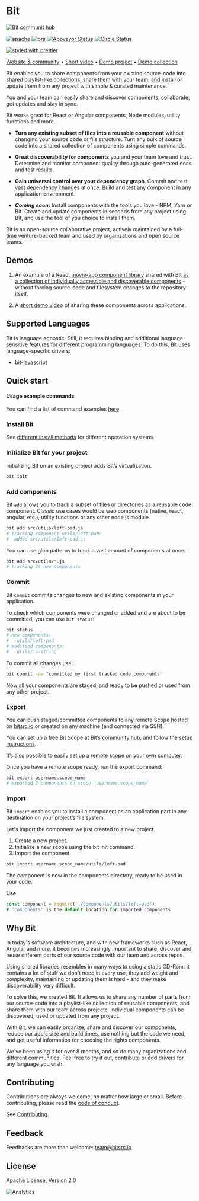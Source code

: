 # Bit
[![Bit communit hub](https://storage.googleapis.com/bit-assets/Github/readme-github-2.jpg)](http://bitsrc.io)

<div style="text-align:left">
  <a href="https://opensource.org/licenses/Apache-2.0"><img alt="apache" src="https://img.shields.io/badge/License-Apache%202.0-blue.svg"></a>
  <a href="https://github.com/teambit/bit/blob/master/CONTRIBUTING.md"><img alt="prs" src="https://img.shields.io/badge/PRs-welcome-brightgreen.svg"></a>
  <a href="https://github.com/teambit/bit/blob/master/CHANGELOG.md"><img alt="Appveyor Status" src="https://ci.appveyor.com/api/projects/status/vg7wvfvku12kkxkc?svg=true"></a>
  <a href="https://github.com/teambit/bit/blob/master/CHANGELOG.md"><img alt="Circle Status" src="https://circleci.com/gh/teambit/bit/tree/master.svg?style=shield&circle-token=d9fc5b19b90fb7e0655d941a5d7f21b61174c4e7"></a>

</p>

</div>

[![styled with prettier](https://img.shields.io/badge/styled_with-prettier-ff69b4.svg)](https://github.com/prettier/prettier)

[Website & community](https://bitsrc.io) • [Short video](https://www.youtube.com/watch?v=vm_oOghNEYs)  • [Demo project](https://github.com/itaymendel/movie-app)  • [Demo collection](https://bitsrc.io/bit/movie-app#styles)

Bit enables you to share components from your existing source-code into shared playlist-like collections, share them with your team, and install or update them from any project with simple & curated maintenance. 

You and your team can easily share and discover components, collaborate, get updates and stay in sync.

Bit works great for React or Angular components, Node modules, utility functions and more.

* **Turn any existing subset of files into a reusable component** without changing your source code or file structure. Turn any bulk of source code into a shared collection of components using simple commands.

* **Great discoverability for components** you and your team love and trust. Determine and monitor component quality through auto-generated docs and test results.

* **Gain universal control over your dependency graph**. Commit and test vast dependency changes at once. Build and test any component in any application environment. 

* ***Coming soon:*** Install components with the tools you love - NPM, Yarn or Bit. Create and update components in seconds from any project using Bit, and use the tool of you choice to install them.

Bit is an open-source collaborative project, actively maintained by a full-time venture-backed team and used by organizations and open source teams.

## Demos

1. An example of a React [movie-app component library](https://github.com/itaymendel/movie-app) shared with Bit [as a collection of individually accessible and discoverable components](https://bitsrc.io/bit/movie-app#styles) - without forcing source-code and filesystem changes to the repository itself.

2. A [short demo video](https://www.youtube.com/watch?v=vm_oOghNEYs) of sharing these components across applications.

## Supported Languages
Bit is language agnostic. Still, it requires binding and additional language sensitive features for different programming languages. To do this, Bit uses language-specific drivers:

* [bit-javascript](https://github.com/teambit/bit-javascript)

## Quick start

#### Usage example commands

You can find a list of command examples [here](https://docs.bitsrc.io/en/article/usage).

### Install Bit

See [different install methods](https://docs.bitsrc.io/en/article/02-install-bit-on-your-computer) for different operation systems.

### Initialize Bit for your project

Initializing Bit on an existing project adds Bit’s virtualization.

```sh
bit init
```

### Add components

Bit `add` allows you to track a subset of files or directories as a reusable code component. Classic use cases would be web components (native, react, angular, etc.), utility functions or any other node.js module.

```sh
bit add src/utils/left-pad.js
# tracking component utils/left-pad:
#  added src/utils/left-pad.js
```

You can use glob patterns to track a vast amount of components at once:

```sh
bit add src/utils/*.js
# tracking 24 new components
```

### Commit

Bit `commit` commits changes to new and existing components in your application.

To check which components were changed or added and are about to be committed, you can use `bit status`:

```sh
bit status
# new components:
#   utils/left-pad
# modified components:
#   utils/is-string
```

To commit all changes use:

```sh
bit commit -am ‘committed my first tracked code components'
```

Now all your components are staged, and ready to be pushed or used from any other project.

### Export

You can push staged/committed components to any remote Scope hosted on [bitsrc.io](https://bitsrc.io) or created on any machine (and connected via SSH).

You can set up a free Bit Scope at Bit’s [community hub](https://bitsrc.io), and follow the [setup instructions](https://docs.bitsrc.io/en/article/07-create-a-free-bitsrc-scope).

It’s also possible to easily set up a [remote scope on your own
computer](https://docs.bitsrc.io/en/article/set-up-remote-bit-scope).

Once you have a remote scope ready, run the export command:

```sh
bit export username.scope_name
# exported 2 components to scope `username.scope_name`
```

### Import

Bit `import` enables you to install a component as an application part in any destination on your project’s file system.

Let's import the component we just created to a new project.

1. Create a new project.
2. Initialize a new scope using the bit init command.
3. Import the component

  ```sh
  bit import username.scope_name/utils/left-pad
  ```

The component is now in the components directory, ready to be used in your code.

**Use:**

```js
const component = require('./components/utils/left-pad');
# 'components' is the default location for imported components
```

## Why Bit

In today's software architecture, and with new frameworks such as React, Angular and more, it becomes increasingly important to share, discover and reuse different parts of our source code with our team and across repos.

Using shared libraries resembles in many ways to using a static CD-Rom: it contains a lot of stuff we don't need in every use, they add weight and complexity, maintaining or updating them is hard - and they make discoverability very difficult.

To solve this, we created Bit.
It allows us to share any number of parts from our source-code into a playlist-like collection of reusable components, and share them with our team across projects. Individual components can be discovered, used or updated from any project.

With Bit, we can easily organize, share and discover our components, reduce our app's size and build times, use nothing but the code we need, and get useful information for choosing the rights components.

We've been using it for over 8 months, and so do many organizations and different communities. 
Feel free to try it out, contribute or add drivers for any language you wish.


## Contributing

Contributions are always welcome, no matter how large or small. Before contributing, please read the [code of conduct](CODE_OF_CONDUCT.md).

See [Contributing](CONTRIBUTING.md).

## Feedback

Feedbacks are more than welcome: [team@bitsrc.io](mailto:team@bitsrc.io)

## License

Apache License, Version 2.0

![Analytics](https://ga-beacon.appspot.com/UA-96032224-1/bit/readme)
